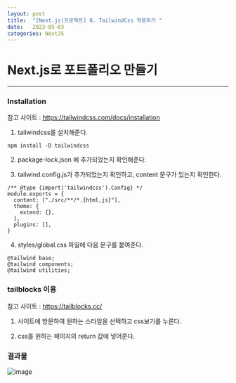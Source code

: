 ```yaml
---
layout: post
title:  "[Next.js|프로젝트] 8. TailwindCss 적용하기 "
date:   2023-05-03
categories: NextJS
---
```


# Next.js로 포트폴리오 만들기

--- 

### Installation

참고 사이트 : https://tailwindcss.com/docs/installation

1. tailwindcss를 설치해준다. 

`npm install -D tailwindcss`

2. package-lock.json 에 추가되었는지 확인해준다. 

3. tailwind.config.js가 추가되었는지 확인하고, content 문구가 있는지 확인한다.

```
/** @type {import('tailwindcss').Config} */
module.exports = {
  content: ["./src/**/*.{html,js}"],
  theme: {
    extend: {},
  },
  plugins: [],
}
```

4. styles/global.css 파일에 다음 문구를 붙여준다.

```
@tailwind base;
@tailwind components;
@tailwind utilities;
```

### tailblocks 이용

참고 사이트 : https://tailblocks.cc/

1. 사이트에 방문하여 원하는 스타일을 선택하고 css보기를 누른다.

2. css를 원하는 페이지의 return 값에 넣어준다.


### 결과물

![image](https://user-images.githubusercontent.com/88815795/235819475-efb3732d-6da5-43ce-9266-475fdbd93e95.png)


